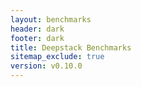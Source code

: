 ```yaml
---
layout: benchmarks
header: dark
footer: dark
title: Deepstack Benchmarks
sitemap_exclude: true
version: v0.10.0
---
```

